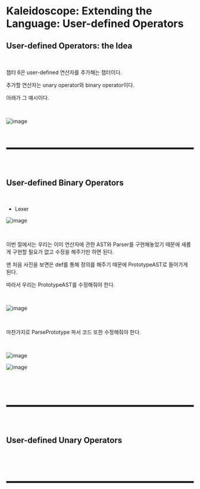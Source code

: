 # Kaleidoscope: Extending the Language: User-defined Operators
## User-defined Operators: the Idea

<br>

챕터 6은 user-defined 연산자를 추가해는 챕터이다.

추가할 연산자는 unary operator와 binary operator이다.

아래가 그 예시이다.

<br>

![image](https://user-images.githubusercontent.com/52172169/199666238-1d07e620-bb63-4104-b600-ded08af57ecc.png)

<br><br>
<hr style="border: 2px solid;">
<br><br>

## User-defined Binary Operators

<br>

+ Lexer

![image](https://user-images.githubusercontent.com/52172169/199666574-286549fa-83c4-47d2-93fc-3369a27ae5f9.png)

<br>

이번 절에서는 우리는 이미 연산자에 관한 AST와 Parser를 구현해놓았기 때문에 새롭게 구현할 필요가 없고 수정을 해주기만 하면 된다.

맨 처음 사진을 보면은 def를 통해 정의를 해주기 때문에 PrototypeAST로 들어가게 된다.

따라서 우리는 PrototypeAST를 수정해줘야 한다.

<br>

![image](https://user-images.githubusercontent.com/52172169/199668108-53f97e31-0978-4b8a-8118-5457e68c7500.png)

<br>

마찬가지로 ParsePrototype 파서 코드 또한 수정해줘야 한다.

<br>

![image](https://user-images.githubusercontent.com/52172169/199672795-4e9cc641-6c6d-4519-83a5-9d0d3df066bc.png)

![image](https://user-images.githubusercontent.com/52172169/199672825-c9a26325-ca4c-45f7-934f-cb9940f81742.png)

<br>









<br><br>
<hr style="border: 2px solid;">
<br><br>

## User-defined Unary Operators

<br>




<br><br>
<hr style="border: 2px solid;">
<br><br>
